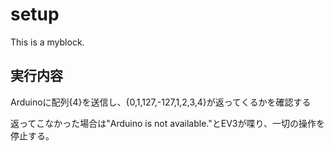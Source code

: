# setup
This is a myblock.
## 実行内容
Arduinoに配列{4}を送信し、{0,1,127,-127,1,2,3,4}が返ってくるかを確認する

返ってこなかった場合は"Arduino is not available."とEV3が喋り、一切の操作を停止する。
